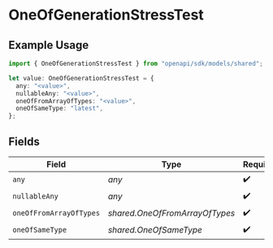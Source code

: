 # OneOfGenerationStressTest

## Example Usage

```typescript
import { OneOfGenerationStressTest } from "openapi/sdk/models/shared";

let value: OneOfGenerationStressTest = {
  any: "<value>",
  nullableAny: "<value>",
  oneOfFromArrayOfTypes: "<value>",
  oneOfSameType: "latest",
};
```

## Fields

| Field                          | Type                           | Required                       | Description                    |
| ------------------------------ | ------------------------------ | ------------------------------ | ------------------------------ |
| `any`                          | *any*                          | :heavy_check_mark:             | N/A                            |
| `nullableAny`                  | *any*                          | :heavy_check_mark:             | N/A                            |
| `oneOfFromArrayOfTypes`        | *shared.OneOfFromArrayOfTypes* | :heavy_check_mark:             | N/A                            |
| `oneOfSameType`                | *shared.OneOfSameType*         | :heavy_check_mark:             | N/A                            |